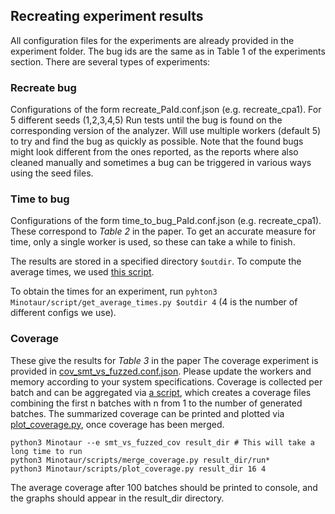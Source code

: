 ## Recreating experiment results
All configuration files for the experiments are already provided in the experiment folder. 
The bug ids are the same as in Table 1 of the experiments section.
There are several types of experiments:

### Recreate bug
Configurations of the form recreate_PaId.conf.json (e.g. recreate_cpa1).
For 5 different seeds (1,2,3,4,5) Run tests until the bug is found on the corresponding version of the analyzer.
Will use multiple workers (default 5) to try and find the bug as quickly as possible.
Note that the found bugs might look different from the ones reported, as the reports where also cleaned manually and sometimes a bug can be triggered in various ways using the seed files. 

### Time to bug
Configurations of the form time_to_bug_PaId.conf.json (e.g. recreate_cpa1).
These correspond to *Table 2* in the paper. To get an accurate measure for time, only a single worker is used, so these can take a while to finish.

The results are stored in a specified directory `$outdir`. To compute the average times, we used [this script](scripts/get_average_times.py).

To obtain the times for an experiment, run `pyhton3 Minotaur/script/get_average_times.py $outdir 4` (4 is the number of different configs we use).

### Coverage
These give the results for *Table 3* in the paper
The coverage experiment is provided in [cov_smt_vs_fuzzed.conf.json](experiments/cov_smt_vs_fuzzed.conf.json). Please update the workers and memory according to your system specifications.
Coverage is collected per batch and can be aggregated via [a script](scripts/merge_coverage.py), which creates a coverage files combining the first n batches with n from 1 to the number of generated batches. 
The summarized coverage can be printed and plotted via [plot_coverage.py](script/plot_coverage.py), once coverage has been merged.
```
python3 Minotaur --e smt_vs_fuzzed_cov result_dir # This will take a long time to run 
python3 Minotaur/scripts/merge_coverage.py result_dir/run*
python3 Minotaur/scripts/plot_coverage.py result_dir 16 4
```
The average coverage after 100 batches should be printed to console, and the graphs should appear in the result_dir directory.
